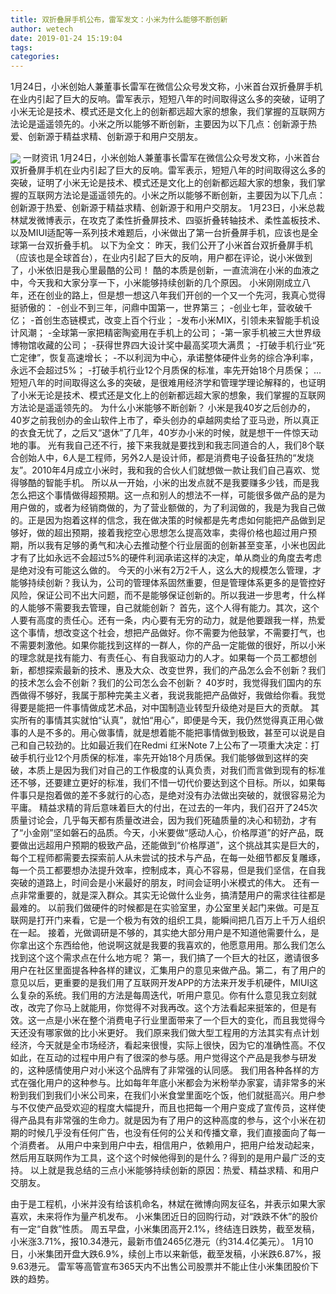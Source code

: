 ```yaml
---
title: 双折叠屏手机公布，雷军发文：小米为什么能够不断创新
author: wetech
date: 2019-01-24 15:19:04
tags: 
categories: 
---
```

1月24日，小米创始人兼董事长雷军在微信公众号发文称，小米首台双折叠屏手机在业内引起了巨大的反响。雷军表示，短短八年的时间取得这么多的突破，证明了小米无论是技术、模式还是文化上的创新都远超大家的想象，我们掌握的互联网方法论是遥遥领先的。小米之所以能够不断创新，主要因为以下几点：创新源于热爱、创新源于精益求精、创新源于和用户交朋友。
<!-- more -->
<img align="center" border="0" src="https://imgcdn.yicai.com/uppics/images/2019/01/40a1c6f47973494a88881348654f3e31.jpg" />
一财资讯
1月24日，小米创始人兼董事长雷军在微信公众号发文称，小米首台双折叠屏手机在业内引起了巨大的反响。雷军表示，短短八年的时间取得这么多的突破，证明了小米无论是技术、模式还是文化上的创新都远超大家的想象，我们掌握的互联网方法论是遥遥领先的。小米之所以能够不断创新，主要因为以下几点：创新源于热爱、创新源于精益求精、创新源于和用户交朋友。
1月23日，小米总裁林斌发微博表示，在攻克了柔性折叠屏技术、四驱折叠转轴技术、柔性盖板技术、以及MIUI适配等一系列技术难题后，小米做出了第一台折叠屏手机，应该也是全球第一台双折叠手机。
以下为全文：
昨天，我们公开了小米首台双折叠屏手机（应该也是全球首台），在业内引起了巨大的反响，用户都在评论，说小米做到了，小米依旧是我心里最酷的公司！
酷的本质是创新，一直流淌在小米的血液之中，今天我和大家分享一下，小米能够持续创新的几个原因。
小米刚刚成立八年，还在创业的路上，但是想一想这八年我们开创的一个又一个先河，我真心觉得挺骄傲的：
-创业不到三年，问鼎中国第一，世界第三；
-创业七年，营收破千亿；
-首创生态链模式，改变上百个行业；
-发布小米MIX，引领未来智能手机设计风潮；
-全球第一家把精密陶瓷用在手机上的公司；
-第一家手机被三大世界级博物馆收藏的公司；
-获得世界四大设计奖中最高奖项大满贯；
-打破手机行业“死亡定律”，恢复高速增长；
-不以利润为中心，承诺整体硬件业务的综合净利率，永远不会超过5%；
-打破手机行业12个月质保的标准，率先开始18个月质保；
...
短短八年的时间取得这么多的突破，是很难用经济学和管理学理论解释的，也证明了小米无论是技术、模式还是文化上的创新都远超大家的想象，我们掌握的互联网方法论是遥遥领先的。
为什么小米能够不断创新？
小米是我40岁之后创办的，40岁之前我创办的金山软件上市了，牵头创办的卓越网卖给了亚马逊，所以真正的衣食无忧了，之后又“退休”了几年，40岁办小米的时候，就是想干一件惊天动地的事。
光有我自己还不行，接下来我就是要找到和我志同道合的人，我们8个联合创始人中，6人是工程师，另外2人是设计师，都是消费电子设备狂热的“发烧友”。2010年4月成立小米时，我和我的合伙人们就想做一款让我们自己喜欢、觉得够酷的智能手机。
所以从一开始，小米的出发点就不是我要赚多少钱，而是我怎么把这个事情做得超预期。这一点和别人的想法不一样，可能很多做产品的是为用户做的，或者为经销商做的，为了营业额做的，为了利润做的，我是为我自己做的。正是因为抱着这样的信念，我在做决策的时候都是先考虑如何能把产品做到足够好，做的超出预期，接着我挖空心思想怎么提高效率，卖得价格也超过用户预期，所以我有足够的勇气和决心去推动整个行业层面的创新甚至变革，小米也因此才有了比如永远不会超过5%的硬件利润承诺这样的决定，单从商业的角度去考虑是绝对没有可能这么做的。
今天的小米有2万2千人，这么大的规模怎么管理，才能够持续创新？我认为，公司的管理体系固然重要，但是管理体系更多的是管控好风险，保证公司不出大问题，而不是能够保证创新的。所以我进一步思考，什么样的人能够不需要我去管理，自己就能创新？
首先，这个人得有能力。其次，这个人要有高度的责任心。还有一条，内心要有无穷的动力，就是他要跟我一样，热爱这个事情，想改变这个社会，想把产品做好。你不需要为他鼓掌，不需要打气，也不需要刺激他。如果你能找到这样的一群人，你的产品一定能做的很好，所以小米的理念就是找有能力、有责任心、有自我驱动力的人才。如果每一个员工都想创新，都想探索最新的技术、惠及大众、改变世界，我们的产品怎么会不创新？我们的技术怎么会不创新？我们的公司怎么会不创新？
40岁时，我觉得我们国内的东西做得不够好，我属于那种完美主义者，我说我能把产品做好，我做给你看。我觉得要是能把一件事情做成艺术品，对中国制造业转型升级绝对是巨大的贡献。
其实所有的事情其实就怕“认真”，就怕“用心”，即便是今天，我仍然觉得真正用心做事的人是不多的。用心做事情，就是想着能不能把事情做到极致，甚至可以说是自己和自己较劲的。比如最近我们在Redmi 红米Note 7上公布了一项重大决定：打破手机行业12个月质保的标准，率先开始18个月质保。我们能够做到这样的突破，本质上是因为我们对自己的工作极度的认真负责，对我们而言做到现有的标准还不够，还要建立更好的标准，我们不惜一切代价要达到这个目标。所以，如果每件事只是抱着做的差不多就行的心态，是绝对没有办法做出突破的，就很容易沦为平庸。
精益求精的背后意味着巨大的付出，在过去的一年内，我们召开了245次质量讨论会，几乎每天都有质量改进会，因为我们死磕质量的决心和韧劲，才有了“小金刚”坚如磐石的品质。今天，小米要做“感动人心，价格厚道”的好产品，既要做出远超用户预期的极致产品，还能做到“价格厚道”，这个挑战其实是巨大的，每个工程师都需要去探索前人从未尝试的技术与产品，在每一处细节都反复雕琢，每一个员工都要想办法提升效率，控制成本，真心不容易，但是我们坚信，在自我突破的道路上，时间会是小米最好的朋友，时间会证明小米模式的伟大。
还有一点非常重要的，就是深入群众。其实无论做什么业务，搞清楚用户的需求往往都是最难的。
以前我们做硬件的时候都是在实验室里，办公室里关起门来做。可是互联网是打开门来看，它是一个极为有效的组织工具，能瞬间把几百万上千万人组织在一起。
接着，光做调研是不够的，其实绝大部分用户是不知道他需要什么，是你拿出这个东西给他，他说啊这就是我要的我喜欢的，他愿意用用。那么我们怎么找到这个这个需求点在什么地方呢？
第一，我们搞了一个巨大的社区，邀请很多用户在社区里面提各种各样的建议，汇集用户的意见来做产品。第二，有了用户的意见以后，更重要的是我们用了互联网开发APP的方法来开发手机硬件，MIUI这么复杂的系统。我们用的方法是每周迭代，听用户意见。你有什么意见我立刻就改，改完了你马上就能用，你觉得不对我再改。这个方法看起来挺笨的，但是有效。这一点是小米在整个消费电子行业里面带来了一个巨大的变化，而且我觉得今天还没有哪家做的比小米更好。
我们原来我们做大型工程用的方法其实有点计划经济，今天就是全市场经济，看起来很慢，实际上很快，因为它的准确性高。不仅如此，在互动的过程中用户有了很深的参与感。用户觉得这个产品是我参与研发的，这种感情使用户对小米这个品牌有了非常强的认同感。
我们用各种各样的方式在强化用户的这种参与。比如每年年底小米都会为米粉举办家宴，请非常多的米粉到我们到我们小米公司来，在我们小米食堂里面吃个饭，他们就挺高兴。用户参与不仅使产品受欢迎的程度大幅提升，而且也把每一个用户变成了宣传员，这样使得产品具有非常强的生命力。就是因为有了用户的这种高度的参与，这个小米在初期的时候几乎没有任何广告，也没有任何的公关和传播文章，我们直接面向了每一个消费者。
从用户中来到用户中去，相信用户，依赖用户，把用户给发动起来，然后用互联网作为工具，这个这个时候他得到的是什么？得到的是用户最广泛的支持。
以上就是我总结的三点小米能够持续创新的原因：热爱、精益求精、和用户交朋友。
 
 
由于是工程机，小米并没有给该机命名，林斌在微博向网友征名，并表示如果大家喜欢，未来将作为量产机发布。
小米集团近日的回购行动，对“跌跌不休”的股价有一定“自救”性质。
周五早盘，小米集团高开2.1%，终结连日跌势，截至发稿，小米涨3.71%，报10.34港元，最新市值2465亿港元（约314.4亿美元）。
1月10日，小米集团开盘大跌6.9%，续创上市以来新低，截至发稿，小米跌6.87%，报9.63港元。
雷军等高管宣布365天内不出售公司股票并不能止住小米集团股价下跌的趋势。

